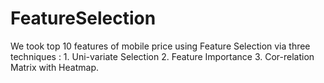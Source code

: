 # FeatureSelection
We took top 10 features of mobile price using Feature Selection via three techniques : 1. Uni-variate Selection 2. Feature Importance 3. Cor-relation Matrix with Heatmap.
